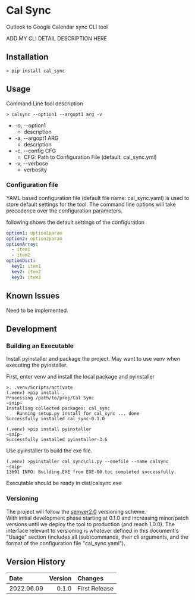 Cal Sync
========================================================================

Outlook to Google Calendar sync CLI tool

ADD MY CLI DETAIL DESCRIPTION HERE

Installation
------------------------------------------------------------------------

~~~shell
> pip install cal_sync
~~~

Usage
------------------------------------------------------------------------


Command Line tool description

~~~shell
> calsync --option1 --argopt1 arg -v
~~~

* -o, --option1
    * description
* -a, --argopt1 ARG
    * description
* -c, --config CFG
    * CFG: Path to Configuration File (default: cal_sync.yml)
* -v, --verbose
    * verbosity

### Configuration file

YAML based configuration file (default file name: cal_sync.yaml)
is used to store default settings for the tool.
The command line options will take precedence over the configuration parameters.

following shows the default settings of the configuration

~~~yaml
option1: option1param
option2: option2param
optionArray:
  - item1
  - item2
optionDict:
  key1: item1
  key2: item2
  key3: item3
~~~

Known Issues
------------------------------------------------------------------------

Need to be implemented.

Development
------------------------------------------------------------------------

### Building an Executable

Install pyinstaller and package the project.
May want to use venv when executing the pyinstaller.

First, enter venv and install the local package and pyinstaller

~~~shell
>. .venv/Scripts/activate
(.venv) >pip install .
Processing /path/to/proj/Cal Sync
~snip~
Installing collected packages: cal_sync
    Running setup.py install for cal_sync ... done
Successfully installed cal_sync-0.1.0

(.venv) >pip install pyinstaller
~snip~
Successfully installed pyinstaller-3.6
~~~

Use pyinstaller to build the exe file.

~~~shell
(.venv) >pyinstaller cal_sync\cli.py --onefile --name calsync
~snip~
13691 INFO: Building EXE from EXE-00.toc completed successfully.
~~~

Executable should be ready in dist/calsync.exe

### Versioning

The project will follow the [semver2.0](http://semver.org/) versioning scheme.  
With initial development phase starting at 0.1.0 and increasing
minor/patch versions until we deploy the tool to production
(and reach 1.0.0).
The interface relevant to versioning is whatever defined in this
document's "Usage" section (includes all (sub)commands, their cli arguments,
and the format of the configuration file "cal_sync.yaml").

Version History
------------------------------------------------------------------------

Date        | Version   | Changes
:--         | --:       | :--
2022.06.09  | 0.1.0     | First Release
